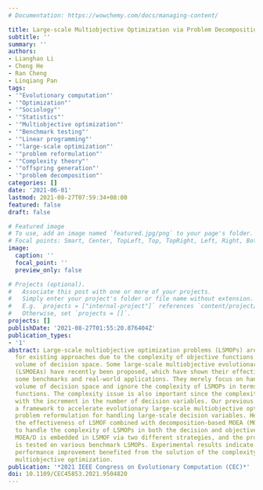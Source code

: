 ```yaml
---
# Documentation: https://wowchemy.com/docs/managing-content/

title: Large-scale Multiobjective Optimization via Problem Decomposition and Reformulation
subtitle: ''
summary: ''
authors:
- Lianghao Li
- Cheng He
- Ran Cheng
- Linqiang Pan
tags:
- '"Evolutionary computation"'
- '"Optimization"'
- '"Sociology"'
- '"Statistics"'
- '"Multiobjective optimization"'
- '"Benchmark testing"'
- '"Linear programming"'
- '"large-scale optimization"'
- '"problem reformulation"'
- '"Complexity theory"'
- '"offspring generation"'
- '"problem decomposition"'
categories: []
date: '2021-06-01'
lastmod: 2021-08-27T07:59:34+08:00
featured: false
draft: false

# Featured image
# To use, add an image named `featured.jpg/png` to your page's folder.
# Focal points: Smart, Center, TopLeft, Top, TopRight, Left, Right, BottomLeft, Bottom, BottomRight.
image:
  caption: ''
  focal_point: ''
  preview_only: false

# Projects (optional).
#   Associate this post with one or more of your projects.
#   Simply enter your project's folder or file name without extension.
#   E.g. `projects = ["internal-project"]` references `content/project/deep-learning/index.md`.
#   Otherwise, set `projects = []`.
projects: []
publishDate: '2021-08-27T01:55:20.876404Z'
publication_types:
- '1'
abstract: Large-scale multiobjective optimization problems (LSMOPs) are challenging
  for existing approaches due to the complexity of objective functions and the massive
  volume of decision space. Some large-scale multiobjective evolutionary algorithms
  (LSMOEAs) have recently been proposed, which have shown their effectiveness in solving
  some benchmarks and real-world applications. They merely focus on handling the massive
  volume of decision space and ignore the complexity of LSMOPs in terms of objective
  functions. The complexity issue is also important since the complexity grows along
  with the increment in the number of decision variables. Our previous study proposed
  a framework to accelerate evolutionary large-scale multiobjective optimization via
  problem reformulation for handling large-scale decision variables. Here, we investigate
  the effectiveness of LSMOF combined with decomposition-based MOEA (MOEA/D), aiming
  to handle the complexity of LSMOPs in both the decision and objective spaces. Specifically,
  MOEA/D is embedded in LSMOF via two different strategies, and the proposed algorithm
  is tested on various benchmark LSMOPs. Experimental results indicate the encouraging
  performance improvement benefited from the solution of the complexity issue in large-scale
  multiobjective optimization.
publication: '*2021 IEEE Congress on Evolutionary Computation (CEC)*'
doi: 10.1109/CEC45853.2021.9504820
---
```

